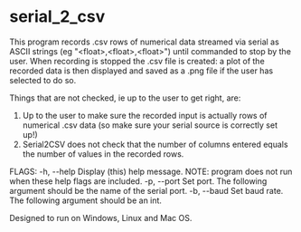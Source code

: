 # serial_2_csv

This program records .csv rows of numerical data streamed via serial as ASCII
strings (eg "<float\>,<float\>,<float\>") until commanded to stop by the user.
When recording is stopped the .csv file is created: a plot of the recorded data
is then displayed and saved as a .png file if the user has selected to do so.

Things that are not checked, ie up to the user to get right, are:

1) Up to the user to make sure the recorded input is actually rows of numerical
    .csv data (so make sure your serial source is correctly set up!)
2) Serial2CSV does not check that the number of columns entered equals the number
    of values in the recorded rows.

FLAGS:
-h, --help    Display (this) help message. NOTE: program does not run when
               these help flags are included.
-p, --port    Set port. The following argument should be the name of the
               serial port.
-b, --baud    Set baud rate. The following argument should be an int.

Designed to run on Windows, Linux and Mac OS.
